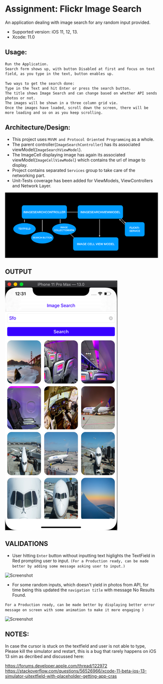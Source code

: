 # Assignment: Flickr Image Search
 An application dealing with image search for any random input provided.
 * Supported version: iOS 11, 12, 13.
 * Xcode: 11.0
 
 ## Usage:
 ```
 Run the Application.
 Search form shows up, with button Disabled at first and focus on text field, as you type in the text, button enables up.
 
 Two ways to get the search done:
 Type in the Text and hit Enter or press the search button.
 The title shows Image Search and can change based on whether API sends photos or not.
 The images will be shown in a three column grid vie.
 Once the images have loaded, scroll down the screen, there will be more loading and so on as you keep scrolling.
 
 ```
  ## Architecture/Design:
  
  * This project uses ```MVVM and Protocol Oriented Programming``` as a whole. 
  * The parent controller(```ImageSearchController```) has its associated viewModel(```ImageSearchViewModel```). 
  * The ImageCell displaying image has again its associated viewModel(```ImageCellViewModel```) which contains the url of image to display.
  * Project contains separated ```Services``` group to take care of the networking part.
  * Unit-Tests coverage has been added for ViewModels, ViewControllers and Network Layer.


  ![Screenshot](https://github.com/anshu10165/Images/blob/master/Screenshot%202019-10-02%20at%2012.24.18%20PM.png)
  
  ## OUTPUT
  ![Screenshot](https://github.com/anshu10165/Images/blob/master/Screenshot%202019-10-02%20at%2012.31.46%20PM.png)
  
  ## VALIDATIONS
  
  * User hitting ```Enter``` button without inputting text higlights the TextField in Red prompting user to input. 
  ```(For a Production ready, can be made better by adding some message asking user to input.)```
  
  ![Screenshot](https://github.com/anshu10165/Images/blob/master/Screenshot%202019-10-02%20at%2012.33.21%20PM.png)
  
  * For some random inputs, which doesn't yield in photos from API, for time being this updated the ```navigation title``` 
  with message No Results Found.
  
  ```For a Production ready, can be made better by displaying better error message on screen with some animation to make it more engaging )```
  
  ![Screenshot](https://github.com/anshu10165/Images/blob/master/Screenshot%202019-10-02%20at%2012.33.33%20PM.png)
  
  ## NOTES:
  In case the cursor is stuck on the textfield and user is not able to type, Please kill the simulator and restart, this is a bug that rarely
  happens on iOS 13 sim as decribed and discussed here:
  
  https://forums.developer.apple.com/thread/122972
  https://stackoverflow.com/questions/56526966/xcode-11-beta-ios-13-simulator-uitextfield-with-placeholder-getting-app-cras	
  
  

